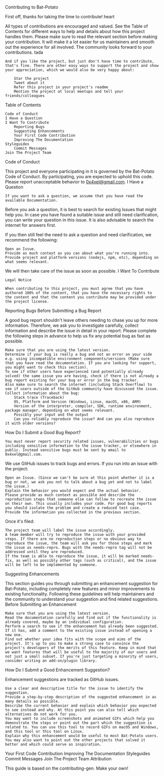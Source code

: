 Contributing to Bat-Potato

First off, thanks for taking the time to contribute! heart

All types of contributions are encouraged and valued. See the Table of Contents for different ways to help and details about how this project handles them. Please make sure to read the relevant section before making your contribution. It will make it a lot easier for us maintainers and smooth out the experience for all involved. The community looks forward to your contributions. tada

    And if you like the project, but just don't have time to contribute, that's fine. There are other easy ways to support the project and show your appreciation, which we would also be very happy about:

        Star the project
        Tweet about it
        Refer this project in your project's readme
        Mention the project at local meetups and tell your friends/colleagues

Table of Contents

    Code of Conduct
    I Have a Question
    I Want To Contribute
        Reporting Bugs
        Suggesting Enhancements
        Your First Code Contribution
        Improving The Documentation
    Styleguides
        Commit Messages
    Join The Project Team

Code of Conduct

This project and everyone participating in it is governed by the Bat-Potato Code of Conduct. By participating, you are expected to uphold this code. Please report unacceptable behavior to 0x4xel@gmail.com.
I Have a Question

    If you want to ask a question, we assume that you have read the available Documentation.

Before you ask a question, it is best to search for existing Issues that might help you. In case you have found a suitable issue and still need clarification, you can write your question in this issue. It is also advisable to search the internet for answers first.

If you then still feel the need to ask a question and need clarification, we recommend the following:

    Open an Issue.
    Provide as much context as you can about what you're running into.
    Provide project and platform versions (nodejs, npm, etc), depending on what seems relevant.

We will then take care of the issue as soon as possible.
I Want To Contribute

    Legal Notice

    When contributing to this project, you must agree that you have authored 100% of the content, that you have the necessary rights to the content and that the content you contribute may be provided under the project license.

Reporting Bugs
Before Submitting a Bug Report

A good bug report shouldn't leave others needing to chase you up for more information. Therefore, we ask you to investigate carefully, collect information and describe the issue in detail in your report. Please complete the following steps in advance to help us fix any potential bug as fast as possible.

    Make sure that you are using the latest version.
    Determine if your bug is really a bug and not an error on your side e.g. using incompatible environment components/versions (Make sure that you have read the documentation. If you are looking for support, you might want to check this section).
    To see if other users have experienced (and potentially already solved) the same issue you are having, check if there is not already a bug report existing for your bug or error in the bug tracker.
    Also make sure to search the internet (including Stack Overflow) to see if users outside of the GitHub community have discussed the issue.
    Collect information about the bug:
        Stack trace (Traceback)
        OS, Platform and Version (Windows, Linux, macOS, x86, ARM)
        Version of the interpreter, compiler, SDK, runtime environment, package manager, depending on what seems relevant.
        Possibly your input and the output
        Can you reliably reproduce the issue? And can you also reproduce it with older versions?

How Do I Submit a Good Bug Report?

    You must never report security related issues, vulnerabilities or bugs including sensitive information to the issue tracker, or elsewhere in public. Instead sensitive bugs must be sent by email to 0x4xel@gmail.com.

We use GitHub issues to track bugs and errors. If you run into an issue with the project:

    Open an Issue. (Since we can't be sure at this point whether it is a bug or not, we ask you not to talk about a bug yet and not to label the issue.)
    Explain the behavior you would expect and the actual behavior.
    Please provide as much context as possible and describe the reproduction steps that someone else can follow to recreate the issue on their own. This usually includes your code. For good bug reports you should isolate the problem and create a reduced test case.
    Provide the information you collected in the previous section.

Once it's filed:

    The project team will label the issue accordingly.
    A team member will try to reproduce the issue with your provided steps. If there are no reproduction steps or no obvious way to reproduce the issue, the team will ask you for those steps and mark the issue as needs-repro. Bugs with the needs-repro tag will not be addressed until they are reproduced.
    If the team is able to reproduce the issue, it will be marked needs-fix, as well as possibly other tags (such as critical), and the issue will be left to be implemented by someone.

Suggesting Enhancements

This section guides you through submitting an enhancement suggestion for Bat-Potato, including completely new features and minor improvements to existing functionality. Following these guidelines will help maintainers and the community to understand your suggestion and find related suggestions.
Before Submitting an Enhancement

    Make sure that you are using the latest version.
    Read the documentation carefully and find out if the functionality is already covered, maybe by an individual configuration.
    Perform a search to see if the enhancement has already been suggested. If it has, add a comment to the existing issue instead of opening a new one.
    Find out whether your idea fits with the scope and aims of the project. It's up to you to make a strong case to convince the project's developers of the merits of this feature. Keep in mind that we want features that will be useful to the majority of our users and not just a small subset. If you're just targeting a minority of users, consider writing an add-on/plugin library.

How Do I Submit a Good Enhancement Suggestion?

Enhancement suggestions are tracked as GitHub issues.

    Use a clear and descriptive title for the issue to identify the suggestion.
    Provide a step-by-step description of the suggested enhancement in as many details as possible.
    Describe the current behavior and explain which behavior you expected to see instead and why. At this point you can also tell which alternatives do not work for you.
    You may want to include screenshots and animated GIFs which help you demonstrate the steps or point out the part which the suggestion is related to. You can use this tool to record GIFs on macOS and Windows, and this tool or this tool on Linux.
    Explain why this enhancement would be useful to most Bat-Potato users. You may also want to point out the other projects that solved it better and which could serve as inspiration.

Your First Code Contribution
Improving The Documentation
Styleguides
Commit Messages
Join The Project Team
Attribution

This guide is based on the contributing-gen. Make your own!
